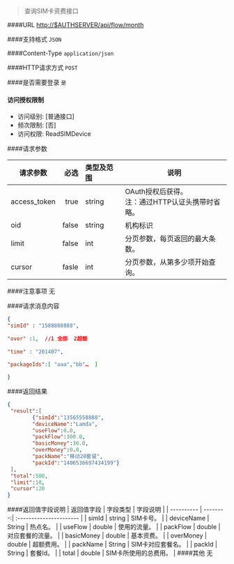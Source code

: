 
> 查询SIM卡资费接口

####URL
<http://$AUTHSERVER/api/flow/month>

####支持格式
`JSON`

####Content-Type
`application/json`

####HTTP请求方式
`POST`

####是否需要登录
`是`

#### 访问授权限制
* 访问级别: [普通接口]
* 频次限制: [否]
* 访问权限: ReadSIMDevice


####请求参数

| 请求参数      |    必选 | 类型及范围  | 说明                                |
| ------------- | -------:| :---------- | ----------------------------------- |
| access_token  | true    | string      | OAuth授权后获得。</br>注：通过HTTP认证头携带时省略。 |
| oid           | false   | string      | 机构标识 |
| limit         |   false |    int    |   分页参数，每页返回的最大条数。| 
| cursor         |  fasle |    int    |   分页参数，从第多少项开始查询。  |


####注意事项
无

####请求消息内容
``` JSON
{
"simId" : "1588888888",
    
"over" :1,  //1 全部  2超额
    
"time" : "201407",
    
"packageIds":[ "aaa","bb"…  ]

}
```

####返回结果
``` JSON
{
 "result":[
        {"simId":"13565558888",
        "deviceName":"Lamda",
        "useFlow":0.0,
        "packFlow":300.0,
        "basicMoney":30.0,
        "overMoney":0.0,
        "packName":"移动20套餐",
        "packId":"1406536697434199"}
 ],
 "total":500,
 "limit":10,
 "cursor":20
}
```
####返回值字段说明
| 返回值字段 | 字段类型 | 字段说明                |
| ---------- | --------:| :---------------------- |
| simId |   string | SIM卡号。 |
| deviceName |  String | 热点名。 |
| useFlow | double | 使用的流量。 |
| packFlow |  double | 对应套餐的流量。 |
| basicMoney  | double |  基本资费。 |
| overMoney  | double |  超额费用。 |
| packName  | String |  SIM卡对应套餐名。 |
| packId  | String |  套餐Id。 |
| total  | double |  SIM卡所使用的总费用。 |
####其他
无
